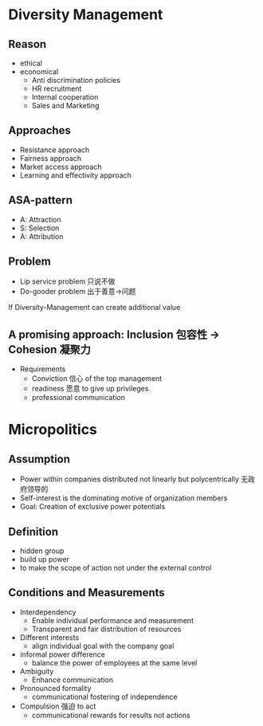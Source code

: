 # Diversity Management 
## Reason 
- ethical 
- economical 
	- Anti discrimination policies 
	- HR recruitment 
	- Internal cooperation 
	- Sales and Marketing 

## Approaches 
- Resistance approach 
- Fairness approach 
- Market access approach 
- Learning and effectivity approach 

## ASA-pattern 
- A: Attraction 
- S: Selection 
- A: Attribution 

## Problem 
- Lip service problem 只说不做 
- Do-gooder problem 出于善意->问题 

If Diversity-Management can create additional value 

## A promising approach: Inclusion 包容性 -> Cohesion 凝聚力 
- Requirements 
	- Conviction 信心 of the top management 
	- readiness 愿意 to give up privileges 
	- professional communication 


# Micropolitics 
## Assumption 
- Power within companies distributed not linearly but polycentrically 无政府领导的 
- Self-interest is the dominating motive of organization members 
- Goal: Creation of exclusive power potentials 
## Definition 
- hidden group 
- build up power 
- to make the scope of action not under the external control 

## Conditions and Measurements 
- Interdependency 
	- Enable individual performance and measurement 
	- Transparent and fair distribution of resources 
- Different interests 
	- align individual goal with the company goal 
- informal power difference 
	- balance the power of employees at the same level 
- Ambiguity 
	- Enhance communication 
- Pronounced formality 
	- communicational fostering of independence 
- Compulsion 强迫 to act 
	- communicational rewards for results not actions 